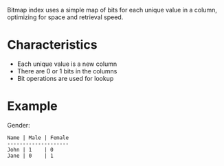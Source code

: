 Bitmap index uses a simple map of bits for each unique value in a column, optimizing for space and retrieval speed.

# Characteristics
- Each unique value is a new column
- There are 0 or 1 bits in the columns
- Bit operations are used for lookup

# Example
Gender:
```
Name | Male | Female
--------------------
John | 1    | 0
Jane | 0    | 1
```
